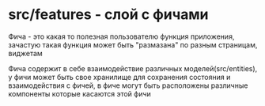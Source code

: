 # src/features - слой с фичами 

Фича - это какая то полезная пользователю функция приложения, зачастую такая функция может быть "размазана" по разным страницам, виджетам

Фича содержит в себе взаимодействие различных моделей(src/entities), у фичи может быть свое хранилище для сохранения состояния и взаимодействия с фичей, в фиче могут быть расположены различные компоненты которые касаются этой фичи